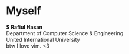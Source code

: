 # Myself

<strong>S Rafiul Hasan</strong><br>
Department of Computer Science & Engineering<br>
United International University
<br>
btw I love vim. <3

<br>
